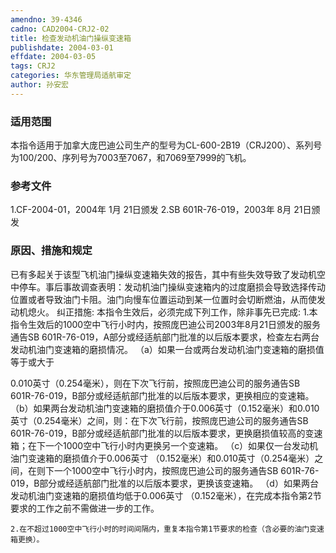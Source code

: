 ```yaml
---
amendno: 39-4346
cadno: CAD2004-CRJ2-02
title: 检查发动机油门操纵变速箱
publishdate: 2004-03-01
effdate: 2004-03-05
tags: CRJ2
categories: 华东管理局适航审定
author: 孙安宏
---
```


### 适用范围 
本指令适用于加拿大庞巴迪公司生产的型号为CL-600-2B19（CRJ200）、系列号为100/200、序列号为7003至7067，和7069至7999的飞机。

<!--more-->
### 参考文件
1.CF-2004-01，2004年 1月 21日颁发
 2.SB 
601R-76-019，2003年 8月 21日颁发

### 原因、措施和规定 
已有多起关于该型飞机油门操纵变速箱失效的报告，其中有些失效导致了发动机空中停车。事后事故调查表明：发动机油门操纵变速箱内的过度磨损会导致选择传动位置或者导致油门卡阻。油门向慢车位置运动到某一位置时会切断燃油，从而使发动机熄火。 
    纠正措施: 
    本指令生效后，必须完成下列工作，除非事先已完成: 
    1.本指令生效后的1000空中飞行小时内，按照庞巴迪公司2003年8月21日颁发的服务通告SB 601R-76-019，A部分或经适航部门批准的以后版本要求，检查左右两台发动机油门变速箱的磨损情况。 
（a）如果一台或两台发动机油门变速箱的磨损值等于或大于
  
0.010英寸（0.254毫米），则在下次飞行前，按照庞巴迪公司的服务通告SB 601R-76-019，B部分或经适航部门批准的以后版本要求，更换相应的变速箱。 
    （b）如果两台发动机油门变速箱的磨损值介于0.006英寸（0.152毫米）和0.010英寸（0.254毫米）之间，则：在下次飞行前，按照庞巴迪公司的服务通告SB 601R-76-019，B部分或经适航部门批准的以后版本要求，更换磨损值较高的变速箱；在下一个1000空中飞行小时内更换另一个变速箱。 
（c）如果仅一台发动机油门变速箱的磨损值介于0.006英寸
（0.152毫米）和0.010英寸（0.254毫米）之间，在则下一个1000空中飞行小时内，按照庞巴迪公司的服务通告SB 601R-76-019，B部分或经适航部门批准的以后版本要求，更换该变速箱。 
（d）如果两台发动机油门变速箱的磨损值均低于0.006英寸
（0.152毫米），在完成本指令第2节要求的工作之前不需做进一步的工作。 

    2.在不超过1000空中飞行小时的时间间隔内，重复本指令第1节要求的检查（含必要的油门变速箱更换）。 
